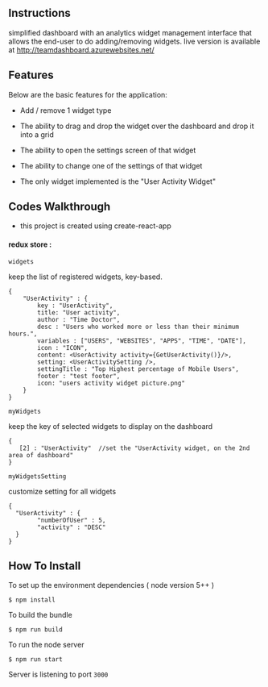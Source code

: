 ## Instructions

simplified dashboard with an analytics widget management interface that allows the end-user to do adding/removing widgets.
live version is available at http://teamdashboard.azurewebsites.net/

## Features

Below are the basic features for the application:

- Add / remove 1 widget type
- The ability to drag and drop the widget over the dashboard and drop it into a grid
- The ability to open the settings screen of that widget
- The ability to change one of the settings of that widget

- The only widget implemented is the "User Activity Widget"

## Codes Walkthrough

- this project is created using create-react-app

#### redux store :
```
widgets
```
keep the list of registered widgets, key-based.
```
{
	"UserActivity" : {
		key : "UserActivity",
		title: "User activity",
		author : "Time Doctor",
		desc : "Users who worked more or less than their minimum hours.",
		variables : ["USERS", "WEBSITES", "APPS", "TIME", "DATE"],
		icon : "ICON",
		content: <UserActivity activity={GetUserActivity()}/>,
		setting: <UserActivitySetting />,
		settingTitle : "Top Highest percentage of Mobile Users",
		footer : "test footer",
		icon: "users activity widget picture.png"
	}	
}
```

```
myWidgets
```

keep the key of selected widgets to display on the dashboard
```
{
   [2] : "UserActivity"  //set the "UserActivity widget, on the 2nd area of dashboard"
}
```


```
myWidgetsSetting
```
customize setting for all widgets
```
{
  "UserActivity" : {
  		"numberOfUser" : 5,
  		"activity" : "DESC"
  }
}
```

## How To Install

To set up the environment dependencies ( node version 5++ )

```
$ npm install
```

To build the bundle

```
$ npm run build
```

To run the node server

```
$ npm run start
```

Server is listening to port `3000`
